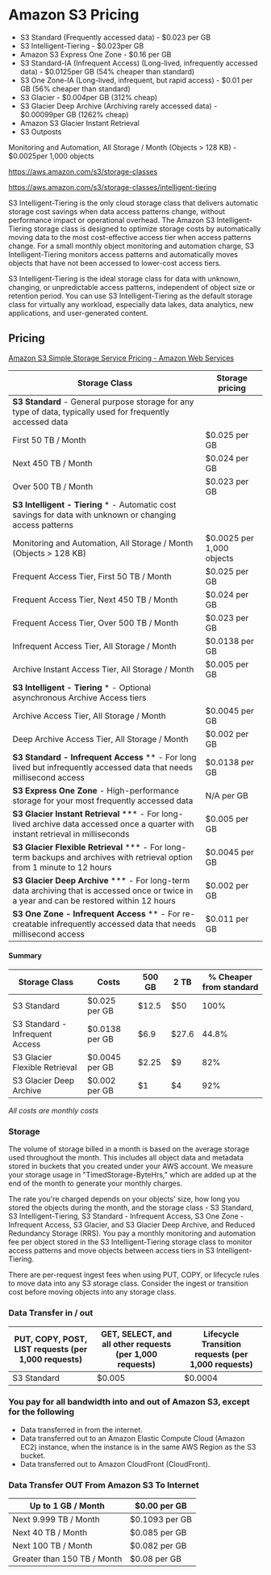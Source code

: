 # Amazon S3 Pricing

- S3 Standard (Frequently accessed data) - $0.023 per GB
- S3 Intelligent-Tiering - $0.023per GB
- Amazon S3 Express One Zone - $0.16 per GB
- S3 Standard-IA (Infrequent Access) (Long-lived, infrequently accessed data) - $0.0125per GB (54% cheaper than standard)
- S3 One Zone-IA (Long-lived, infrequent, but rapid access) - $0.01 per GB (56% cheaper than standard)
- S3 Glacier - $0.004per GB (312% cheap)
- S3 Glacier Deep Archive (Archiving rarely accessed data) - $0.00099per GB (1262% cheap)
- Amazon S3 Glacier Instant Retrieval
- S3 Outposts

Monitoring and Automation, All Storage / Month (Objects > 128 KB) - $0.0025per 1,000 objects

https://aws.amazon.com/s3/storage-classes

https://aws.amazon.com/s3/storage-classes/intelligent-tiering

S3 Intelligent-Tiering is the only cloud storage class that delivers automatic storage cost savings when data access patterns change, without performance impact or operational overhead. The Amazon S3 Intelligent-Tiering storage class is designed to optimize storage costs by automatically moving data to the most cost-effective access tier when access patterns change. For a small monthly object monitoring and automation charge, S3 Intelligent-Tiering monitors access patterns and automatically moves objects that have not been accessed to lower-cost access tiers.

S3 Intelligent-Tiering is the ideal storage class for data with unknown, changing, or unpredictable access patterns, independent of object size or retention period. You can use S3 Intelligent-Tiering as the default storage class for virtually any workload, especially data lakes, data analytics, new applications, and user-generated content.

## Pricing

[Amazon S3 Simple Storage Service Pricing - Amazon Web Services](https://aws.amazon.com/s3/pricing/?nc=sn&loc=4)

| Storage Class                                                                                                                               | Storage pricing           |
| ------------------------------------------------------------------------------------------------------------------------------------------- | ------------------------- |
| **S3 Standard** - General purpose storage for any type of data, typically used for frequently accessed data                                 |                           |
| First 50 TB / Month                                                                                                                         | $0.025 per GB             |
| Next 450 TB / Month                                                                                                                         | $0.024 per GB             |
| Over 500 TB / Month                                                                                                                         | $0.023 per GB             |
| **S3 Intelligent - Tiering** * - Automatic cost savings for data with unknown or changing access patterns                                   |                           |
| Monitoring and Automation, All Storage / Month (Objects > 128 KB)                                                                           | $0.0025 per 1,000 objects |
| Frequent Access Tier, First 50 TB / Month                                                                                                   | $0.025 per GB             |
| Frequent Access Tier, Next 450 TB / Month                                                                                                   | $0.024 per GB             |
| Frequent Access Tier, Over 500 TB / Month                                                                                                   | $0.023 per GB             |
| Infrequent Access Tier, All Storage / Month                                                                                                 | $0.0138 per GB            |
| Archive Instant Access Tier, All Storage / Month                                                                                            | $0.005 per GB             |
| **S3 Intelligent - Tiering** * - Optional asynchronous Archive Access tiers                                                                 |                           |
| Archive Access Tier, All Storage / Month                                                                                                    | $0.0045 per GB            |
| Deep Archive Access Tier, All Storage / Month                                                                                               | $0.002 per GB             |
| **S3 Standard - Infrequent Access** ** - For long lived but infrequently accessed data that needs millisecond access                        | $0.0138 per GB            |
| **S3 Express One Zone** - High-performance storage for your most frequently accessed data                                                   | N/A per GB                |
| **S3 Glacier Instant Retrieval** *** - For long-lived archive data accessed once a quarter with instant retrieval in milliseconds           | $0.005 per GB             |
| **S3 Glacier Flexible Retrieval** *** - For long-term backups and archives with retrieval option from 1 minute to 12 hours                  | $0.0045 per GB            |
| **S3 Glacier Deep Archive** *** - For long-term data archiving that is accessed once or twice in a year and can be restored within 12 hours | $0.002 per GB             |
| **S3 One Zone - Infrequent Access** ** - For re-creatable infrequently accessed data that needs millisecond access                          | $0.011 per GB             |

#### Summary

| Storage Class                   | Costs          | 500 GB | 2 TB  | % Cheaper from standard |
| ------------------------------- | -------------- | ------ | ----- | ----------------------- |
| S3 Standard                     | $0.025 per GB  | $12.5  | $50   | 100%                    |
| S3 Standard - Infrequent Access | $0.0138 per GB | $6.9   | $27.6 | 44.8%                   |
| S3 Glacier Flexible Retrieval   | $0.0045 per GB | $2.25  | $9    | 82%                     |
| S3 Glacier Deep Archive         | $0.002 per GB  | $1     | $4    | 92%                     |
*All costs are monthly costs*

### Storage

The volume of storage billed in a month is based on the average storage used throughout the month. This includes all object data and metadata stored in buckets that you created under your AWS account. We measure your storage usage in "TimedStorage-ByteHrs," which are added up at the end of the month to generate your monthly charges.

The rate you're charged depends on your objects' size, how long you stored the objects during the month, and the storage class - S3 Standard, S3 Intelligent-Tiering, S3 Standard - Infrequent Access, S3 One Zone - Infrequent Access, S3 Glacier, and S3 Glacier Deep Archive, and Reduced Redundancy Storage (RRS). You pay a monthly monitoring and automation fee per object stored in the S3 Intelligent-Tiering storage class to monitor access patterns and move objects between access tiers in S3 Intelligent-Tiering.

There are per-request ingest fees when using PUT, COPY, or lifecycle rules to move data into any S3 storage class. Consider the ingest or transition cost before moving objects into any storage class.

### Data Transfer in / out

| **PUT, COPY, POST, LIST requests (per 1,000 requests)** | **GET, SELECT, and all other requests (per 1,000 requests)** | **Lifecycle Transition requests (per 1,000 requests)** |
|-|-|-|
| S3 Standard | $0.005 | $0.0004 |

### You pay for all bandwidth into and out of Amazon S3, except for the following

- Data transferred in from the internet.
- Data transferred out to an Amazon Elastic Compute Cloud (Amazon EC2) instance, when the instance is in the same AWS Region as the S3 bucket.
- Data transferred out to Amazon CloudFront (CloudFront).

### Data Transfer OUT From Amazon S3 To Internet

| Up to 1 GB / Month          | $0.00 per GB   |
|-----------------------------|-----------------|
| Next 9.999 TB / Month       | $0.1093 per GB |
| Next 40 TB / Month          | $0.085 per GB  |
| Next 100 TB / Month         | $0.082 per GB  |
| Greater than 150 TB / Month | $0.08 per GB   |
